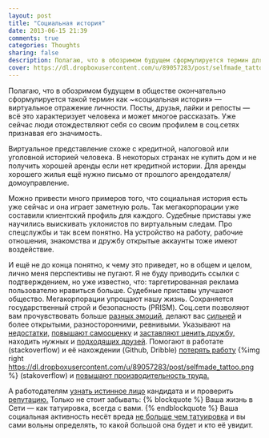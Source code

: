 ```yaml
---
layout: post
title: "Социальная история"
date: 2013-06-15 21:39
comments: true
categories: Thoughts
sharing: false
description: Полагаю, что в обозримом будущем сформулируется термин для обозначения вирутального отражение личности ...
cover: https://dl.dropboxusercontent.com/u/89057283/post/selfmade_tattoo.png
---
```

Полагаю, что в обозримом будущем в обществе окончательно сформулируется такой термин как ~«социальная история» — виртуальное отражение личности. Посты, друзья, лайки и репосты — всё это характеризует человека и может многое рассказать. Уже сейчас люди отождествляют себя со своим профилем в соц.сетях признавая его значимость.

Виртуальное представление схоже с кредитной, налоговой или уголовной историей человека.
В некоторых странах не купить дом и не получить хорошей аренды если нет кредитной истории. Для аренды хорошего жилья ещё нужно письмо от прошлого арендодателя/домоуправление.

Можно привести много примеров того, что социальная история есть уже сейчас и она играет заметную роль. Так мегакорпорации уже составили клиентский профиль для каждого. Судебные приставы уже научились выискивать уклонистов по виртуальным следам. Про спецслужбы и так всем понятно. На устройство на работу, рабочие отношения, знакомства и дружбу открытые аккаунты тоже имеют воздействие.

И ещё не до конца понятно, к чему это приведет, но в общем и целом, лично меня перспективы не пугают. Я не буду приводить ссылки с подтверждением, но уже известно, что: таргетированная реклама пользователю нравиться больше. Судебные приставы улучшают общество. Мегакорпорации упрощают нашу жизнь. Сохраняется государственный строй и безопасность (PRISM). Соц.сети позволяют вам прочувствовать больше [разных эмоций](http://www.bbc.co.uk/news/uk-scotland-edinburgh-east-fife-12479660), делают вас [сильней](http://abcnews.go.com/blogs/technology/2012/01/feeling-sad-facebook-could-be-the-cause/) и более открытыми, разносторонними, ревнивыми. Указывают на [недостатки,](http://washington.cbslocal.com/2012/04/04/study-facebook-use-related-to-eating-disorders/) [повышают самооценку](http://www.news.cornell.edu/stories/March11/FacebookMirrorStudy.html) и [заставляют ценить дружбу,](http://www.slate.com/blogs/future_tense/2012/02/08/facebook_study_shows_insecure_users_posts_are_more_likely_to_annoy_their_friends_.html) находить нужных и [подходящих друзей](http://www.livescience.com/26590-facebook-profile-mental-illness.html). Помогают в работате (stackoverflow) и её нахождении (Github, Dribble) [потерять работу](https://www.google.ru/url?sa=t&rct=j&q=&esrc=s&source=web&cd=1&cad=rja&ved=0CCoQFjAA&url=http%3A%2F%2Flenta.ru%2Fnews%2F2013%2F01%2F28%2Fscrewed&ei=s07JUY3AFYaL4ASti4CwCw&usg=AFQjCNEE_WfG-hl9btoneS8DFzZzkA64jw&sig2=UdeyslqAcHRk3E5urRpqWw&bvm=bv.48293060,d.bGE)
{%img right https://dl.dropboxusercontent.com/u/89057283/post/selfmade_tattoo.png %}
(stakoverflow) и [повышают производительность труда.](http://www.wired.com/techbiz/media/news/2009/04/reuters_us_work_internet_tech_life)

А работодателям [узнать истинное лицо](http://www.dailymail.co.uk/news/article-2184658/Is-joining-Facebook-sign-youre-psychopath-Some-employers-psychologists-say-suspicious.html) кандидата и и проверить [репутацию.](http://nymag.com/news/features/online-reputation-management-2013-6/)
Только не стоит забывать: 
{% blockquote %}
Ваша жизнь в Сети — как татуировка, всегда с вами.
{% endblockquote %}
Ваша социальная активность несёт вреда [не больше чем татуировка](http://www.dailymail.co.uk/news/article-2326046/Yusuf-Hameed-Ive-knocked-450-jobs-complains-unemployed-man-40-having-Buddhist-symbol-tattooed-forehead.html) и вы сами вольны определять, то какой большой она будет и кто её увидит.
